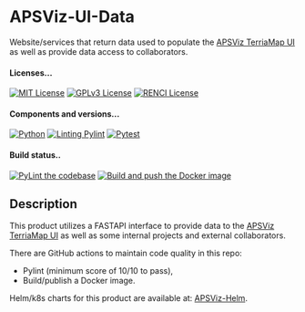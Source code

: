 <!--
SPDX-FileCopyrightText: 2022 Renaissance Computing Institute. All rights reserved.
SPDX-FileCopyrightText: 2023 Renaissance Computing Institute. All rights reserved.

SPDX-License-Identifier: GPL-3.0-or-later
SPDX-License-Identifier: LicenseRef-RENCI
SPDX-License-Identifier: MIT
-->
# APSViz-UI-Data
Website/services that return data used to populate the [APSViz TerriaMap UI](https://github.com/RENCI/TerriaMap) as well as provide data access to collaborators.

#### Licenses...
[![MIT License](https://img.shields.io/badge/License-MIT-orange.svg)](https://github.com/RENCI/apsviz-ui-data/tree/master/LICENSE)
[![GPLv3 License](https://img.shields.io/badge/License-GPL%20v3-yellow.svg)](https://opensource.org/licenses/)
[![RENCI License](https://img.shields.io/badge/License-RENCI-blue.svg)](https://www.renci.org/)
#### Components and versions...
[![Python](https://img.shields.io/badge/Python-3.11.7-orange)](https://github.com/python/cpython)
[![Linting Pylint](https://img.shields.io/badge/Pylint-%203.0.3-yellow)](https://github.com/PyCQA/pylint)
[![Pytest](https://img.shields.io/badge/Pytest-%207.4.4-blue)](https://github.com/pytest-dev/pytest)
#### Build status..
[![PyLint the codebase](https://github.com/RENCI/apsviz-ui-data/actions/workflows/pylint.yml/badge.svg)](https://github.com/RENCI/apsviz-ui-data/actions/workflows/pylint.yml)
[![Build and push the Docker image](https://github.com/RENCI/apsviz-ui-data/actions/workflows/image-push.yml/badge.svg)](https://github.com/RENCI/apsviz-ui-data/actions/workflows/image-push.yml)

## Description
This product utilizes a FASTAPI interface to provide data to the [APSViz TerriaMap UI](https://github.com/RENCI/TerriaMap) as well as some internal projects and external collaborators.

There are GitHub actions to maintain code quality in this repo:
 - Pylint (minimum score of 10/10 to pass),
 - Build/publish a Docker image.

Helm/k8s charts for this product are available at: [APSViz-Helm](https://github.com/RENCI/apsviz-helm/tree/main/ui-data).
